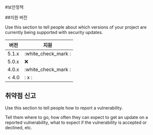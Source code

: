 #보안정책

##지원 버전

Use this section to tell people about which versions of your project are
currently being supported with security updates.

 | 버전 | 지원          |
| ------- | ------------------ |
 | 5.1.x | :white_check_mark : |
 | 5.0.x | :x:                |
 |4.0.x | :white_check_mark : |
 | < 4.0 | : x : |

 ## 취약점 신고

Use this section to tell people how to report a vulnerability.

Tell them where to go, how often they can expect to get an update on a
reported vulnerability, what to expect if the vulnerability is accepted or
declined, etc.
